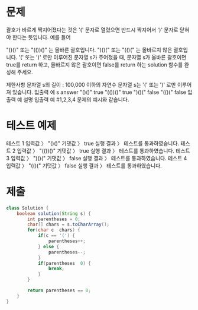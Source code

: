 # 문제
괄호가 바르게 짝지어졌다는 것은 '(' 문자로 열렸으면 반드시 짝지어서 ')' 문자로 닫혀야 한다는 뜻입니다. 예를 들어

"()()" 또는 "(())()" 는 올바른 괄호입니다.
")()(" 또는 "(()(" 는 올바르지 않은 괄호입니다.
'(' 또는 ')' 로만 이루어진 문자열 s가 주어졌을 때, 문자열 s가 올바른 괄호이면 true를 return 하고, 올바르지 않은 괄호이면 false를 return 하는 solution 함수를 완성해 주세요.

제한사항
문자열 s의 길이 : 100,000 이하의 자연수
문자열 s는 '(' 또는 ')' 로만 이루어져 있습니다.
입출력 예
s	answer
"()()"	true
"(())()"	true
")()("	false
"(()("	false
입출력 예 설명
입출력 예 #1,2,3,4
문제의 예시와 같습니다.

# 테스트 예제

테스트 1
입력값 〉	"()()"
기댓값 〉	true
실행 결과 〉	테스트를 통과하였습니다.
테스트 2
입력값 〉	"(())()"
기댓값 〉	true
실행 결과 〉	테스트를 통과하였습니다.
테스트 3
입력값 〉	")()("
기댓값 〉	false
실행 결과 〉	테스트를 통과하였습니다.
테스트 4
입력값 〉	"(()("
기댓값 〉	false
실행 결과 〉	테스트를 통과하였습니다.

# 제출
```java
class Solution {
    boolean solution(String s) {
        int parentheses = 0;
        char[] chars = s.toCharArray();
        for(char c  chars) {
            if(c == '(') {
                parentheses++;
            } else {
                parentheses--;
            }
            if(parentheses  0) {
                break;
            }
        }

        return parentheses == 0;
    }
}
```